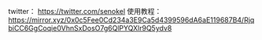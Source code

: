 twitter： https://twitter.com/senokel
使用教程：https://mirror.xyz/0x0c5Fee0Cd234a3E9Ca5d4399596dA6aE119687B4/RjqbiCC6GgCoqie0VhnSxDosO7g6QlPYQXlr9Q5ydv8
